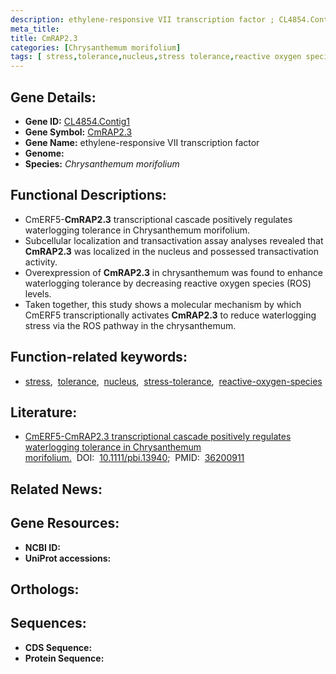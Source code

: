 ```yaml
---
description: ethylene-responsive VII transcription factor ; CL4854.Contig1 ; Chrysanthemum morifolium
meta_title:
title: CmRAP2.3
categories: [Chrysanthemum morifolium]
tags: [ stress,tolerance,nucleus,stress tolerance,reactive oxygen species ]
---
```


## Gene Details:
- **Gene ID:** [CL4854.Contig1]()
- **Gene Symbol:** <u>CmRAP2.3</u>
- **Gene Name:** ethylene-responsive VII transcription factor
- **Genome:** []()
- **Species:** *Chrysanthemum morifolium*

## Functional Descriptions:
   - CmERF5-**CmRAP2.3** transcriptional cascade positively regulates waterlogging tolerance in Chrysanthemum morifolium.
   - Subcellular localization and transactivation assay analyses revealed that **CmRAP2.3** was localized in the nucleus and possessed transactivation activity. 
   - Overexpression of **CmRAP2.3** in chrysanthemum was found to enhance waterlogging tolerance by decreasing reactive oxygen species (ROS) levels.
   - Taken together, this study shows a molecular mechanism by which CmERF5 transcriptionally activates **CmRAP2.3** to reduce waterlogging stress via the ROS pathway in the chrysanthemum.

## Function-related keywords:
   - [stress](/tags/stress/),&nbsp;&nbsp;[tolerance](/tags/tolerance/),&nbsp;&nbsp;[nucleus](/tags/nucleus/),&nbsp;&nbsp;[stress-tolerance](/tags/stress-tolerance/),&nbsp;&nbsp;[reactive-oxygen-species](/tags/reactive-oxygen-species/)

## Literature:
   - [CmERF5-CmRAP2.3 transcriptional cascade positively regulates waterlogging tolerance in Chrysanthemum morifolium.](https://doi.org/10.1111/pbi.13940)&nbsp;&nbsp;DOI:&nbsp;&nbsp;[10.1111/pbi.13940](https://doi.org/10.1111/pbi.13940);&nbsp;&nbsp;PMID:&nbsp;&nbsp;[36200911](https://pubmed.ncbi.nlm.nih.gov/36200911/)

## Related News:

## Gene Resources:
- **NCBI ID:**  [](https://www.ncbi.nlm.nih.gov/gene/?term=)
- **UniProt accessions:**  [](https://www.uniprot.org/uniprotkb//entry)

## Orthologs:

## Sequences:
- **CDS Sequence:**
- **Protein Sequence:**
